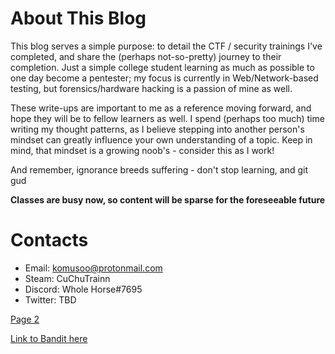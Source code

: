 # About This Blog
This blog serves a simple purpose: to detail the CTF / security trainings I've completed, and share the (perhaps not-so-pretty) journey to their completion. Just a simple college student learning as much as possible to one day become a pentester; my focus is currently in Web/Network-based testing, but forensics/hardware hacking is a passion of mine as well. 

These write-ups are important to me as a reference moving forward, and hope they will be to fellow learners as well. I spend (perhaps too much) time writing my thought patterns, as I believe stepping into another person's mindset can greatly influence your own understanding of a topic. Keep in mind, that mindset is a growing noob's - consider this as I work!

And remember, ignorance breeds suffering - don't stop learning, and git gud

**Classes are busy now, so content will be sparse for the foreseeable future**

# Contacts
- Email: komusoo@protonmail.com
- Steam: CuChuTrainn
- Discord: Whole Horse#7695
- Twitter: TBD

<a href="https://komusoo.github.io/bandit1.md">Page 2</a>

[Link to Bandit here](https://komusoo.github.io/bandit1.md)
